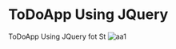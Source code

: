 # ToDoApp Using JQuery
 ToDoApp Using JQuery fot St 
![aa1](https://user-images.githubusercontent.com/68743727/187191240-58ba492e-e340-490f-9d4f-804df521a78a.gif)
